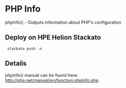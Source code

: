 # PHP Info

phpinfo() - Outputs information about PHP's configuration

## Deploy on HPE Helion Stackato

     stackato push -n

## Details

phpinfo() manual can be found here: http://php.net/manual/en/function.phpinfo.php
